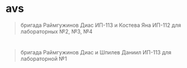 # avs



> бригада Раймгужинов Диас ИП-113 и Костева Яна ИП-112 для лабораторных №2, №3, №4
# 
> бригада Раймгужинов Диас и Шпилев Даниил ИП-113 для лабораторной №1

